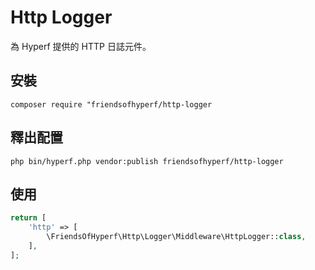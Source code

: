 # Http Logger

為 Hyperf 提供的 HTTP 日誌元件。

## 安裝

```shell
composer require "friendsofhyperf/http-logger
```

## 釋出配置

```shell
php bin/hyperf.php vendor:publish friendsofhyperf/http-logger
```

## 使用

```php
return [
    'http' => [
        \FriendsOfHyperf\Http\Logger\Middleware\HttpLogger::class,
    ],
];
```

